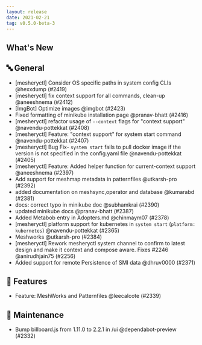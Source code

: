 ```yaml
---
layout: release
date: 2021-02-21
tag: v0.5.0-beta-3
---
```


## What's New

## 🔤 General

- [mesheryctl] Consider OS specific paths in system config CLIs @hexxdump (#2419)
- [mesheryctl] fix context support for all commands, clean-up @aneeshnema (#2412)
- [ImgBot] Optimize images @imgbot (#2423)
- Fixed formatting of minikube installation page @pranav-bhatt (#2416)
- [mesheryctl] refactor usage of `--context` flags for "context support" @navendu-pottekkat (#2408)
- [mesheryctl] Feature: "context support" for system start command @navendu-pottekkat (#2407)
- [mesheryctl] Bug Fix- `system start` fails to pull docker image if the version is not specified in the config.yaml file @navendu-pottekkat (#2405)
- [mesheryctl] Feature: Added helper function for current-context support @aneeshnema (#2397)
- Add support for meshmap metadata in patternfiles @utkarsh-pro (#2392)
- added documentation on meshsync,operator and database @kumarabd (#2381)
- docs: correct typo in minikube doc @subhamkrai (#2390)
- updated minikube docs @pranav-bhatt (#2387)
- Added Metabob entry in Adopters.md @chinmaym07 (#2378)
- [mesheryctl] platform support for kubernetes in `system start` (`platform: kubernetes`) @navendu-pottekkat (#2365)
- Meshworks @utkarsh-pro (#2384)
- [mesheryctl] Rework mesheryctl system channel to confirm to latest design and make it context and compose aware. Fixes #2246 @anirudhjain75 (#2256)
- Added support for remote Persistence of SMI data @dhruv0000 (#2371)

## 🚀 Features

- Feature: MeshWorks and Patternfiles @leecalcote (#2339)

## 🧰 Maintenance

- Bump billboard.js from 1.11.0 to 2.2.1 in /ui @dependabot-preview (#2332)
